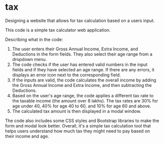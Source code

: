 # tax
Designing a website that allows for tax calculation based on a users input.

This code is a simple tax calculator web application.

Describing what in the code:
1. The user enters their Gross Annual Income, Extra Income, and Deductions in the form fields. They also select their age range from a dropdown menu.
2. The code checks if the user has entered valid numbers in the input fields and if they have selected an age range. If there are any errors, it displays an error icon next to the corresponding field.
3. If the inputs are valid, the code calculates the overall income by adding the Gross Annual Income and Extra Income, and then subtracting the Deductions.
4. Based on the user's age range, the code applies a different tax rate to the taxable income (the amount over 8 lakhs). The tax rates are 30% for age under 40, 40% for age 40 to 60, and 10% for age 60 and above.
5. The calculated tax amount is then displayed in a modal window.

The code also includes some CSS styles and Bootstrap libraries to make the form and modal look better. Overall, it's a simple tax calculation tool that helps users understand how much tax they might need to pay based on their income and age.
